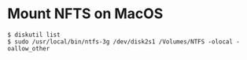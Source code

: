 # Mount NFTS on MacOS

```
$ diskutil list
$ sudo /usr/local/bin/ntfs-3g /dev/disk2s1 /Volumes/NTFS -olocal -oallow_other
```